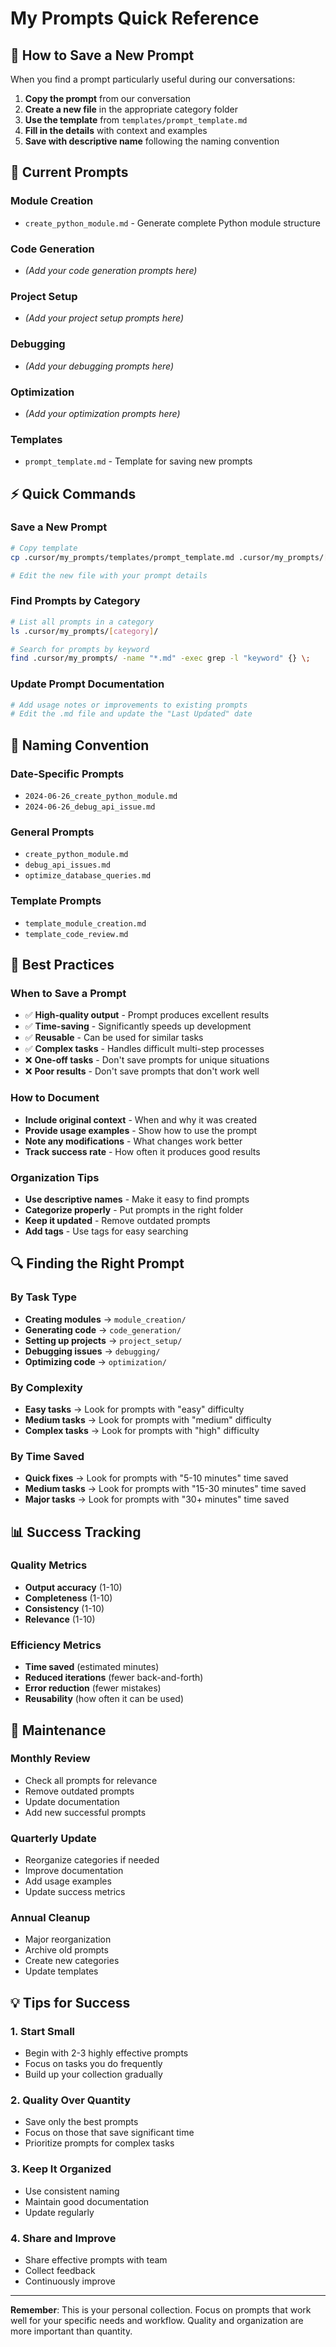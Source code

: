 # My Prompts Quick Reference

## 🚀 How to Save a New Prompt

When you find a prompt particularly useful during our conversations:

1. **Copy the prompt** from our conversation
2. **Create a new file** in the appropriate category folder
3. **Use the template** from `templates/prompt_template.md`
4. **Fill in the details** with context and examples
5. **Save with descriptive name** following the naming convention

## 📁 Current Prompts

### Module Creation
- `create_python_module.md` - Generate complete Python module structure

### Code Generation
- *(Add your code generation prompts here)*

### Project Setup
- *(Add your project setup prompts here)*

### Debugging
- *(Add your debugging prompts here)*

### Optimization
- *(Add your optimization prompts here)*

### Templates
- `prompt_template.md` - Template for saving new prompts

## ⚡ Quick Commands

### Save a New Prompt
```bash
# Copy template
cp .cursor/my_prompts/templates/prompt_template.md .cursor/my_prompts/[category]/[prompt_name].md

# Edit the new file with your prompt details
```

### Find Prompts by Category
```bash
# List all prompts in a category
ls .cursor/my_prompts/[category]/

# Search for prompts by keyword
find .cursor/my_prompts/ -name "*.md" -exec grep -l "keyword" {} \;
```

### Update Prompt Documentation
```bash
# Add usage notes or improvements to existing prompts
# Edit the .md file and update the "Last Updated" date
```

## 📝 Naming Convention

### Date-Specific Prompts
- `2024-06-26_create_python_module.md`
- `2024-06-26_debug_api_issue.md`

### General Prompts
- `create_python_module.md`
- `debug_api_issues.md`
- `optimize_database_queries.md`

### Template Prompts
- `template_module_creation.md`
- `template_code_review.md`

## 🎯 Best Practices

### When to Save a Prompt
- ✅ **High-quality output** - Prompt produces excellent results
- ✅ **Time-saving** - Significantly speeds up development
- ✅ **Reusable** - Can be used for similar tasks
- ✅ **Complex tasks** - Handles difficult multi-step processes
- ❌ **One-off tasks** - Don't save prompts for unique situations
- ❌ **Poor results** - Don't save prompts that don't work well

### How to Document
- **Include original context** - When and why it was created
- **Provide usage examples** - Show how to use the prompt
- **Note any modifications** - What changes work better
- **Track success rate** - How often it produces good results

### Organization Tips
- **Use descriptive names** - Make it easy to find prompts
- **Categorize properly** - Put prompts in the right folder
- **Keep it updated** - Remove outdated prompts
- **Add tags** - Use tags for easy searching

## 🔍 Finding the Right Prompt

### By Task Type
- **Creating modules** → `module_creation/`
- **Generating code** → `code_generation/`
- **Setting up projects** → `project_setup/`
- **Debugging issues** → `debugging/`
- **Optimizing code** → `optimization/`

### By Complexity
- **Easy tasks** → Look for prompts with "easy" difficulty
- **Medium tasks** → Look for prompts with "medium" difficulty
- **Complex tasks** → Look for prompts with "high" difficulty

### By Time Saved
- **Quick fixes** → Look for prompts with "5-10 minutes" time saved
- **Medium tasks** → Look for prompts with "15-30 minutes" time saved
- **Major tasks** → Look for prompts with "30+ minutes" time saved

## 📊 Success Tracking

### Quality Metrics
- **Output accuracy** (1-10)
- **Completeness** (1-10)
- **Consistency** (1-10)
- **Relevance** (1-10)

### Efficiency Metrics
- **Time saved** (estimated minutes)
- **Reduced iterations** (fewer back-and-forth)
- **Error reduction** (fewer mistakes)
- **Reusability** (how often it can be used)

## 🔄 Maintenance

### Monthly Review
- Check all prompts for relevance
- Remove outdated prompts
- Update documentation
- Add new successful prompts

### Quarterly Update
- Reorganize categories if needed
- Improve documentation
- Add usage examples
- Update success metrics

### Annual Cleanup
- Major reorganization
- Archive old prompts
- Create new categories
- Update templates

## 💡 Tips for Success

### 1. Start Small
- Begin with 2-3 highly effective prompts
- Focus on tasks you do frequently
- Build up your collection gradually

### 2. Quality Over Quantity
- Save only the best prompts
- Focus on those that save significant time
- Prioritize prompts for complex tasks

### 3. Keep It Organized
- Use consistent naming
- Maintain good documentation
- Update regularly

### 4. Share and Improve
- Share effective prompts with team
- Collect feedback
- Continuously improve

---

**Remember**: This is your personal collection. Focus on prompts that work well for your specific needs and workflow. Quality and organization are more important than quantity. 